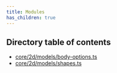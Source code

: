 ```yaml
---
title: Modules
has_children: true
---
```


<h2 class="text-delta">Directory table of contents</h2>

- [core/2d/models/body-options.ts](/gg-web-engine/modules/core/2d/models/body-options.ts)
- [core/2d/models/shapes.ts](/gg-web-engine/modules/core/2d/models/shapes.ts)
